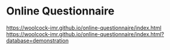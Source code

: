 # Online Questionnaire

 https://woolcock-imr.github.io/online-questionnaire/index.html  
 https://woolcock-imr.github.io/online-questionnaire/index.html?database=demonstration
